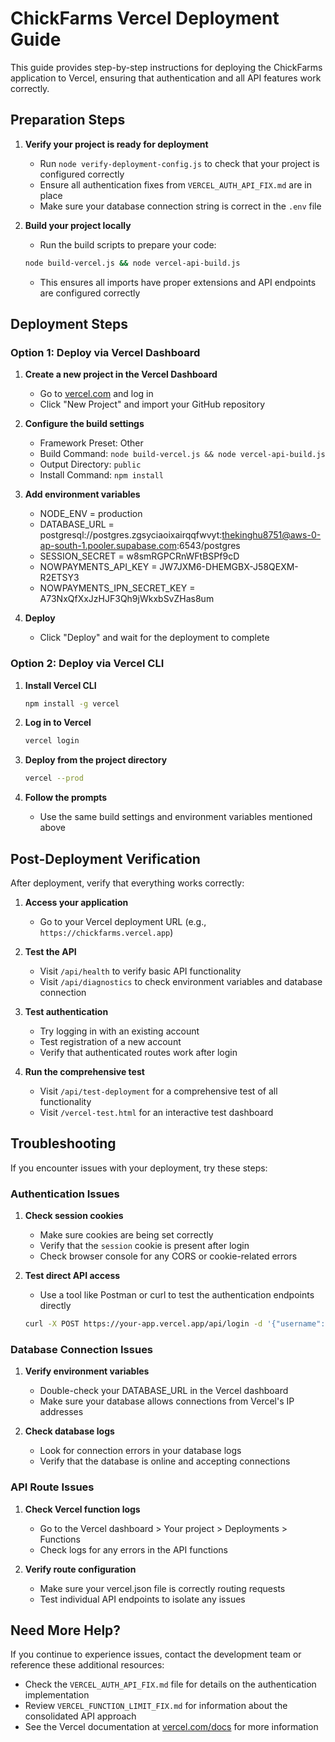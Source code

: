 # ChickFarms Vercel Deployment Guide

This guide provides step-by-step instructions for deploying the ChickFarms application to Vercel, ensuring that authentication and all API features work correctly.

## Preparation Steps

1. **Verify your project is ready for deployment**
   - Run `node verify-deployment-config.js` to check that your project is configured correctly
   - Ensure all authentication fixes from `VERCEL_AUTH_API_FIX.md` are in place
   - Make sure your database connection string is correct in the `.env` file

2. **Build your project locally**
   - Run the build scripts to prepare your code:
   ```bash
   node build-vercel.js && node vercel-api-build.js
   ```
   - This ensures all imports have proper extensions and API endpoints are configured correctly

## Deployment Steps

### Option 1: Deploy via Vercel Dashboard

1. **Create a new project in the Vercel Dashboard**
   - Go to [vercel.com](https://vercel.com) and log in
   - Click "New Project" and import your GitHub repository

2. **Configure the build settings**
   - Framework Preset: Other
   - Build Command: `node build-vercel.js && node vercel-api-build.js`
   - Output Directory: `public`
   - Install Command: `npm install`

3. **Add environment variables**
   - NODE_ENV = production
   - DATABASE_URL = postgresql://postgres.zgsyciaoixairqqfwvyt:thekinghu8751@aws-0-ap-south-1.pooler.supabase.com:6543/postgres
   - SESSION_SECRET = w8smRGPCRnWFtBSPf9cD
   - NOWPAYMENTS_API_KEY = JW7JXM6-DHEMGBX-J58QEXM-R2ETSY3
   - NOWPAYMENTS_IPN_SECRET_KEY = A73NxQfXxJzHJF3Qh9jWkxbSvZHas8um

4. **Deploy**
   - Click "Deploy" and wait for the deployment to complete

### Option 2: Deploy via Vercel CLI

1. **Install Vercel CLI**
   ```bash
   npm install -g vercel
   ```

2. **Log in to Vercel**
   ```bash
   vercel login
   ```

3. **Deploy from the project directory**
   ```bash
   vercel --prod
   ```

4. **Follow the prompts**
   - Use the same build settings and environment variables mentioned above

## Post-Deployment Verification

After deployment, verify that everything works correctly:

1. **Access your application**
   - Go to your Vercel deployment URL (e.g., `https://chickfarms.vercel.app`)

2. **Test the API**
   - Visit `/api/health` to verify basic API functionality
   - Visit `/api/diagnostics` to check environment variables and database connection

3. **Test authentication**
   - Try logging in with an existing account
   - Test registration of a new account
   - Verify that authenticated routes work after login

4. **Run the comprehensive test**
   - Visit `/api/test-deployment` for a comprehensive test of all functionality
   - Visit `/vercel-test.html` for an interactive test dashboard

## Troubleshooting

If you encounter issues with your deployment, try these steps:

### Authentication Issues

1. **Check session cookies**
   - Make sure cookies are being set correctly
   - Verify that the `session` cookie is present after login
   - Check browser console for any CORS or cookie-related errors

2. **Test direct API access**
   - Use a tool like Postman or curl to test the authentication endpoints directly
   ```bash
   curl -X POST https://your-app.vercel.app/api/login -d '{"username":"adminraja","password":"admin8751"}' -H "Content-Type: application/json"
   ```

### Database Connection Issues

1. **Verify environment variables**
   - Double-check your DATABASE_URL in the Vercel dashboard
   - Make sure your database allows connections from Vercel's IP addresses

2. **Check database logs**
   - Look for connection errors in your database logs
   - Verify that the database is online and accepting connections

### API Route Issues

1. **Check Vercel function logs**
   - Go to the Vercel dashboard > Your project > Deployments > Functions
   - Check logs for any errors in the API functions

2. **Verify route configuration**
   - Make sure your vercel.json file is correctly routing requests
   - Test individual API endpoints to isolate any issues

## Need More Help?

If you continue to experience issues, contact the development team or reference these additional resources:

- Check the `VERCEL_AUTH_API_FIX.md` file for details on the authentication implementation
- Review `VERCEL_FUNCTION_LIMIT_FIX.md` for information about the consolidated API approach
- See the Vercel documentation at [vercel.com/docs](https://vercel.com/docs) for more information